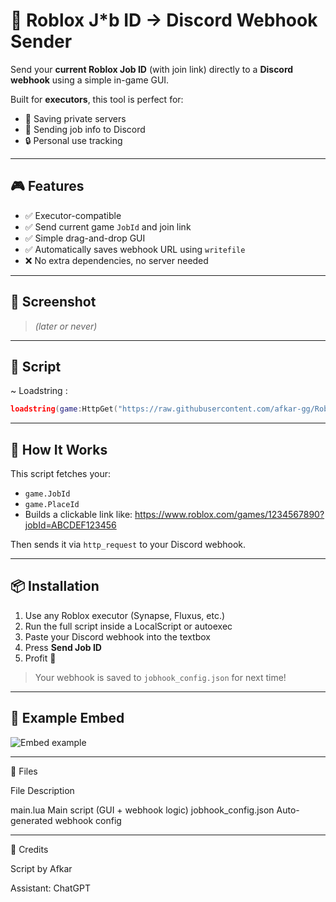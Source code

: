 # 🔗 Roblox J*b ID → Discord Webhook Sender

Send your **current Roblox Job ID** (with join link) directly to a **Discord webhook** using a simple in-game GUI.

Built for **executors**, this tool is perfect for:
- 📌 Saving private servers
- 📡 Sending job info to Discord
- 🔒 Personal use tracking

---

## 🎮 Features

- ✅ Executor-compatible
- ✅ Send current game `JobId` and join link
- ✅ Simple drag-and-drop GUI
- ✅ Automatically saves webhook URL using `writefile`
- ❌ No extra dependencies, no server needed

---

## 📸 Screenshot

> *(later or never)*

---

## 📜 Script 
~ Loadstring :
```lua
loadstring(game:HttpGet("https://raw.githubusercontent.com/afkar-gg/Roblox-Scripts/refs/heads/main/Webhook-Current-JbId%2Fmain.lua"))
```

---

## 🧩 How It Works

This script fetches your:
- `game.JobId`
- `game.PlaceId`
- Builds a clickable link like: https://www.roblox.com/games/1234567890?jobId=ABCDEF123456

Then sends it via `http_request` to your Discord webhook.

---

## 📦 Installation

1. Use any Roblox executor (Synapse, Fluxus, etc.)
2. Run the full script inside a LocalScript or autoexec
3. Paste your Discord webhook into the textbox
4. Press **Send Job ID**
5. Profit 🎉

> Your webhook is saved to `jobhook_config.json` for next time!

---

## 💬 Example Embed

![Embed example](https://fake.link/your-screenshot.png)

---

📂 Files

File	Description

main.lua	Main script (GUI + webhook logic)
jobhook_config.json	Auto-generated webhook config

---

🙏 Credits

Script by Afkar

Assistant: ChatGPT
